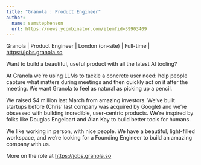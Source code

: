 ```yaml
---
title: "Granola : Product Engineer"
author:
  name: samstephenson
  url: https://news.ycombinator.com/item?id=39903409
---
```

Granola | Product Engineer | London (on-site) | Full-time | <a href="https:&#x2F;&#x2F;jobs.granola.so" rel="nofollow">https:&#x2F;&#x2F;jobs.granola.so</a>

Want to build a beautiful, useful product with all the latest AI tooling?

At Granola we&#x27;re using LLMs to tackle a concrete user need: help people capture what matters during meetings and then quickly act on it after the meeting. We want Granola to feel as natural as picking up a pencil.

We raised $4 million last March from amazing investors. We’ve built startups before (Chris’ last company was acquired by Google) and we’re obsessed with building incredible, user-centric products. We&#x27;re inspired by folks like Douglas Engelbart and Alan Kay to build better tools for humans.

We like working in person, with nice people. We have a beautiful, light-filled workspace, and we’re looking for a Founding Engineer to build an amazing company with us.

More on the role at <a href="https:&#x2F;&#x2F;jobs.granola.so" rel="nofollow">https:&#x2F;&#x2F;jobs.granola.so</a>
